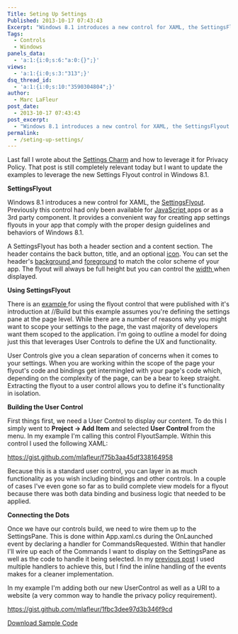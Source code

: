 ```yaml
---
Title: Seting Up Settings
Published: 2013-10-17 07:43:43
Excerpt: "Windows 8.1 introduces a new control for XAML, the SettingsFlyout. Most examples on using this new control assume you're defining your Settings at the page level. Here we outline a model for doing this scoped to the Application leveraging SettingsFlyout , User Controls in C# /XAML. It is incredibly easy to implement. "
Tags:
  - Controls
  - Windows
panels_data:
  - 'a:1:{i:0;s:6:"a:0:{}";}'
views:
  - 'a:1:{i:0;s:3:"313";}'
dsq_thread_id:
  - 'a:1:{i:0;s:10:"3590304804";}'
author:
  - Marc LaFleur
post_date:
  - 2013-10-17 07:43:43
post_excerpt:
  - "Windows 8.1 introduces a new control for XAML, the SettingsFlyout. Most examples on using this new control assume you're defining your Settings at the page level. Here we outline a model for doing this scoped to the Application leveraging SettingsFlyout , User Controls in C# /XAML. It is incredibly easy to implement. "
permalink:
  - /seting-up-settings/
---
```

Last fall I wrote about the <a title="Settings Charm" href="http://massivescale.azurewebsites.net/settings-charm/" target="_blank">Settings Charm</a> and how to leverage it for Privacy Policy. That post is still completely relevant today but I want to update the examples to leverage the new Settings Flyout control in Windows 8.1.

<strong>SettingsFlyout</strong>

Windows 8.1 introduces a new control for XAML, the <a href="http://msdn.microsoft.com/en-us/library/windows/apps/windows.ui.xaml.controls.settingsflyout.aspx" target="_blank">SettingsFlyout</a>. Previously this control had only been available for <a href="http://msdn.microsoft.com/en-us/library/windows/apps/Hh701253.aspx" target="_blank">JavaScript </a>apps or as a 3rd party component. It provides a convenient way for creating app settings flyouts in your app that comply with the proper design guidelines and behaviors of Windows 8.1.

A SettingsFlyout has both a header section and a content section. The header contains the back button, title, and an optional <a href="http://msdn.microsoft.com/en-us/library/windows/apps/windows.ui.xaml.controls.settingsflyout.iconsource.aspx" target="_blank">icon</a>. You can set the header's <a href="http://msdn.microsoft.com/en-us/library/windows/apps/windows.ui.xaml.controls.settingsflyout.headerbackground.aspx" target="_blank">background </a>and <a href="http://msdn.microsoft.com/en-us/library/windows/apps/windows.ui.xaml.controls.settingsflyout.headerforeground.aspx" target="_blank">foreground</a> to match the color scheme of your app. The flyout will always be full height but you can control the <a href="http://msdn.microsoft.com/en-us/library/windows/apps/windows.ui.xaml.frameworkelement.width.aspx" target="_blank">width </a>when displayed.

<strong>Using SettingsFlyout</strong>

There is an <a href="http://msdn.microsoft.com/en-us/library/windows/apps/bg182878.aspx#SettingsFlyout" target="_blank">example </a>for using the flyout control that were published with it's introduction at //Build but this example assumes you're defining the settings pane at the page level. While there are a number of reasons why you might want to scope your settings to the page, the vast majority of developers want them scoped to the application. I'm going to outline a model for doing just this that leverages User Controls to define the UX and functionality.

User Controls give you a clean separation of concerns when it comes to your settings. When you are working within the scope of the page your flyout's code and bindings get intermingled with your page's code which, depending on the complexity of the page, can be a bear to keep straight. Extracting the flyout to a user control allows you to define it's functionality in isolation.

<strong>Building the User Control</strong>

First things first, we need a User Control to display our content. To do this I simply went to <strong>Project -&gt; Add</strong> <strong>Item</strong> and selected <strong>User Control</strong> from the menu. In my example I'm calling this control FlyoutSample. Within this control I used the following XAML:

https://gist.github.com/mlafleur/f75b3aa45df338164958

Because this is a standard user control, you can layer in as much functionality as you wish including bindings and other controls. In a couple of cases I've even gone so far as to build complete view models for a flyout because there was both data binding and business logic that needed to be applied.

<strong></strong><strong>Connecting the Dots</strong>

Once we have our controls build, we need to wire them up to the SettingsPane. This is done within App.xaml.cs during the OnLaunched event by declaring a handler for CommandsRequested. Within that handler I'll wire up each of the Commands I want to display on the SettingsPane as well as the code to handle it being selected. In my <a title="Settings Charm" href="http://massivescale.azurewebsites.net/settings-charm/" target="_blank">previous post</a> I used multiple handlers to achieve this, but I find the inline handling of the events makes for a cleaner implementation.

In my example I'm adding both our new UserControl as well as a URI to a website (a very common way to handle the privacy policy requirement).

https://gist.github.com/mlafleur/1fbc3dee97d3b346f9cd

<a href="http://massivescale.azurewebsites.net/wp-content/uploads/2013/10/SettingsFlyoutExample_2013-10-17-08-36-18Z.zip">Download Sample Code</a>